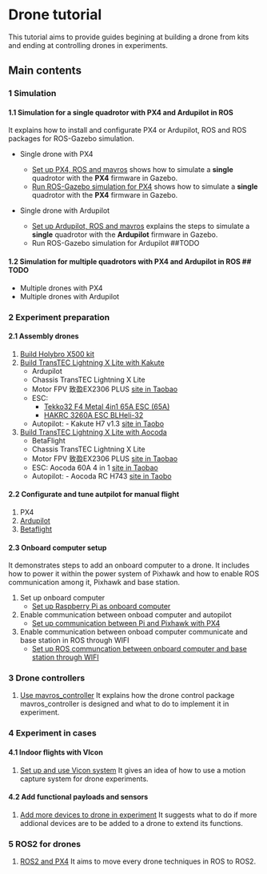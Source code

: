 # Drone tutorial
This tutorial aims to provide guides begining at building a drone from kits and ending at controlling drones in experiments.

## Main contents

### 1 Simulation

#### 1.1 Simulation for a **single** quadrotor with PX4 and Ardupilot in ROS
It explains how to install and configurate PX4 or Ardupilot, ROS and ROS packages for ROS-Gazebo simulation.

- Single drone with PX4
    - [Set up PX4, ROS and mavros](2_1_Simulation_ROS_PX4.md) shows how to simulate a **single** quadrotor with the **PX4** firmware in Gazebo.
    - [Run ROS-Gazebo simulation for PX4](2_3_Simulation_PX4_Gazebo.md) shows how to simulate a **single** quadrotor with the **PX4** firmware in Gazebo.

- Single drone with Ardupilot
    - [Set up Ardupilot, ROS and mavros](2_2_Simulation_ROS_Ardupilot.md) explains the steps to simulate  a **single** quadrotor with the **Ardupilot** firmware in Gazebo.
    - Run ROS-Gazebo simulation for Ardupilot ##TODO


#### 1.2 Simulation for **multiple** quadrotors with PX4 and Ardupilot in ROS  ## TODO

- Multiple drones with PX4
- Multiple drones with Ardupilot
    

### 2 Experiment preparation

#### 2.1 Assembly drones
1. [Build Holybro X500 kit](2_1_X500_Pixhawk5.md)
2. [Build TransTEC Lightning X Lite with Kakute ](2_2_LightningXLite_Kakute.md)
    - Ardupilot
    - Chassis TransTEC Lightning X Lite
    - Motor FPV 致盈EX2306 PLUS [site in Taobao](https://item.taobao.com/item.htm?spm=a1z10.5-c-s.w4002-22611654657.27.52b858176s1EdF&id=634695941707)
    - ESC:
        - [Tekko32 F4 Metal 4in1 65A ESC (65A)](https://holybro.com/collections/fpv-esc/products/tekko32-f4-metal-4in1-65a-esc-65a)
        - [HAKRC 3260A ESC BLHeli-32 ](https://item.taobao.com/item.htm?spm=a1z10.5-c-s.w4002-22611654657.32.193244beujIlvo&id=624599427940)
    - Autopilot: - Kakute H7 v1.3 [site in Taobo](https://item.taobao.com/item.htm?spm=a1z0d.6639537/tb.1997196601.28.56917484ySIhA5&id=684452325988)     
3. [Build TransTEC Lightning X Lite with Aocoda](2_3_LightningXLite_Aocoda.md)
    - BetaFlight
    - Chassis TransTEC Lightning X Lite
    - Motor FPV 致盈EX2306 PLUS [site in Taobao](https://item.taobao.com/item.htm?spm=a1z10.5-c-s.w4002-22611654657.27.52b858176s1EdF&id=634695941707)
    - ESC: Aocoda 60A 4 in 1 [site in Taobao](https://item.taobao.com/item.htm?spm=a1z0d.6639537/tb.1997196601.4.55627484xw5sv5&id=682898024012)
    - Autopilot: - Aocoda RC H743 [site in Taobo](https://item.taobao.com/item.htm?spm=a1z0d.6639537/tb.1997196601.4.55627484xUOMZu&id=679995875558)     

#### 2.2 Configurate and tune autpilot for manual flight
1. PX4
2. [Ardupilot](2_4_Config_Ardupilot.md)
3. [Betaflight](2_5_Config_BetaFlight.md)

#### 2.3 Onboard computer setup
    
It demonstrates steps to add an onboard computer to a drone. It includes how to power it within the power system of Pixhawk and how to enable ROS communication among it, Pixhawk and base station.

1. Set up onboard computer
    - [Set up Raspberry Pi as onboard computer](4_Experiment_OnboardComputer_Pi.md)
2. Enable communication between onboad computer and autopilot
    - [Set up communication between Pi and Pixhawk with PX4](4_Experiment_Communication_Pi_Pixhawk.md)
3. Enable communication between onboad computer communicate and base station in ROS through WIFI
    - [Set up ROS communcation between onboard computer and base station through WIFI](4_Experiment_ROS_Communication_Pi_BaseStation.md)

### 3 Drone controllers
1. [Use mavros_controller](7_Mavros_Controller.md)
    It explains how the drone control package mavros_controller is designed and what to do to implement it in experiment.

### 4 Experiment in cases
#### 4.1 Indoor flights with VIcon 
1. [Set up and use Vicon system](6_Vicon_Setup_Use.md)
    It gives an idea of how to use a motion capture system for drone experiments.



#### 4.2 Add functional payloads and sensors
1. [Add more devices to drone in experiment](5_Experiment_Hardware_Setup.md)
    It suggests what to do if more addional devices are to be added to a drone to extend its functions.

### 5 ROS2 for drones
1. [ROS2 and PX4](8_ROS2_PX4.md)
    It aims to move every drone techniques in ROS to ROS2.